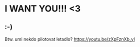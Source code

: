 I WANT YOU!!! <3
================

:-)
---

Btw. umi nekdo pilotovat letadlo?
https://youtu.be/zXpFznXb_vI
